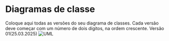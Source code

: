 # Diagramas de classe
Coloque aqui todas as versões do seu diagrama de classes. Cada versão deve começar com um número de dois dígitos, na ordem crescente.
Versão 01(25.03.2025)
![UML](MeetingHub.png)
